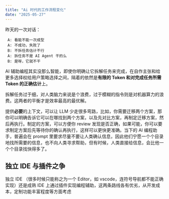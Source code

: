 ```yaml
---
title: "Ai 时代的工作流程变化"
date: "2025-05-27"
---
```


 昨天的一次对话：
```
 A: 看能不能一次成型
 A: 不成功，失败了
 B: 不拆任务估计不行
 A: 拆任务不是 AI Agent 干的么
 B: 是呀，它就不干
```

AI 辅助编程其实没那么智能，即使你明确让它拆解任务来完成，在自作主张和给更多选择权给用户策略选择之间，隔着的依然是**有限的 Token 和对完成任务所需 Token 的正确估计**上。

拆解任务过于细，对人类脑力来说是个浪费，过于模糊的指令则是对机器算力的浪费。这两者的平衡才是效率最高的最优解。

提供**必要**的上下文，可以让 LLM 少走很多弯路，比如，你需要迁移两个方案，那你可以明确告诉它可以在哪找到两个方案，以及先对比方案，再制定迁移方案，然后再执行。制定的方案，可以方便你 review 发现是否正确，如果可能，你可以要求制定方案后先等待你的确认再执行，这样可以更快更准确。当下的 AI 编程助手，普遍会在 prompt 里要求尽量不要让人类确认信息，因此他们宁愿一个个目录地找所需要的信息，也不向人类寻求帮助，但有时候，人类直接给信息，会比他一个个目录找快得多了。

## 独立 IDE 与插件之争

独立 IDE （很多时候只能称之为一个 Editor，如 vscode，连符号导航都不能正确实现）还是成熟 IDE 上通过插件实现编程辅助，这两条路线各有优劣，从开发成本，定制功能丰富程度等方面考虑